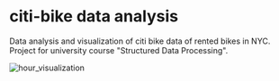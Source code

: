 # citi-bike data analysis

Data analysis and visualization of citi bike data of rented bikes in NYC. Project for university course "Structured Data Processing".

![hour_visualization](/citi-bike-data-analysis/examplecharts/hour_visualization.png)
